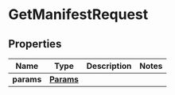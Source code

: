 
# GetManifestRequest

## Properties
Name | Type | Description | Notes
------------ | ------------- | ------------- | -------------
**params** | [**Params**](Params.md) |  | 



